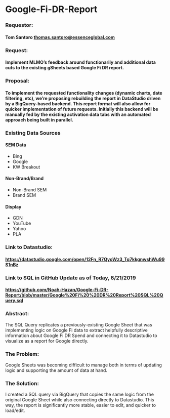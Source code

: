 # Google-Fi-DR-Report
### Requestor: 
#### Tom Santoro <thomas.santoro@essenceglobal.com>
### Request: 
#### Implement MLMO’s feedback around functionarily and additional data cuts to the existing gSheets based Google Fi DR report.
### Proposal:
#### To implement the requested functionality changes (dynamic charts, date filtering, etc), we’re proposing rebuilding the report in DataStudio driven by a BigQuery-based backend. This report format will also allow for quicker implementation of future requests. Initially this backend will be manually fed by the existing activation data tabs with an automated approach being built in parallel.
### Existing Data Sources
#### SEM Data
* Bing
* Google
* KW Breakout
#### Non-Brand/Brand
* Non-Brand SEM
* Brand SEM
#### Display
* GDN
* YouTube
* Yahoo
* PLA
### Link to Datastudio: 
#### https://datastudio.google.com/open/12Fn_R7QyoWz3_Tq7kkgnwshWu99S1nBz
### Link to SQL in GitHub Update as of Today, 6/21/2019
#### https://github.com/Noah-Hazan/Google-Fi-DR-Report/blob/master/Google%20Fi%20%20DR%20Report%20SQL%20Query.sql
### Abstract: 
The SQL Query replicates a previously-existing Google Sheet that was implementing logic on Google Fi data to extract helpfully descriptive information about Google Fi DR Spend and connecting it to Datastudio to visualize as a report for Google directly. 

### The Problem: 
Google Sheets was becoming difficult to manage both in terms of updating logic and supporting the amount of data at hand. 

### The Solution: 
I created a SQL query via BigQuery that copies the same logic from the original Google Sheet while also connecting directly to Datastudio. This way, the report is significantly more stable, easier to edit, and quicker to load/edit. 
